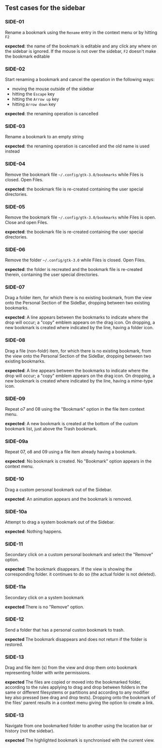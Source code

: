 ## Test cases for the sidebar

### SIDE-01

Rename a bookmark using the `Rename` entry in the context menu or by hitting `F2`

**expected**: the name of the bookmark is editable and any click any where on the sidebar is ignored. 
If the mouse is not over the sidebar,  `F2` doesn't make the bookmark editable

### SIDE-02

Start renaming a bookmark and cancel the operation in the following ways: 
   - moving the mouse outside of the sidebar
   - hitting the `Escape` key 
   - hitting the `Arrow up` key
   - hitting `Arrow down` key
   
**expected**: the renaming operation is cancelled 

### SIDE-03
Rename a bookmark to an empty string

**expected**: the renaming operation is cancelled and the old name is used instead

### SIDE-04
Remove the bookmark file `~/.config/gtk-3.0/bookmarks` while Files is closed.  Open Files.

**expected**: the bookmark file is re-created containing the user special directories.

### SIDE-05
Remove the bookmark file `~/.config/gtk-3.0/bookmarks` while Files is open.  Close and open Files.

**expected**: the bookmark file is re-created containing the user special directories.

### SIDE-06
Remove the folder `~/.config/gtk-3.0` while Files is closed.  Open Files.

**expected**: the folder is recreated and the bookmark file is re-created therein, containing the user special directories.

### SIDE-07
Drag a folder item, for which there is no existing bookmark, from the view onto the Personal Section of the SideBar, dropping between two existing bookmarks.

**expected**: A line appears between the bookmarks to indicate where the drop will occur; a "copy" emblem appears on the drag icon.  On dropping, a new bookmark is created where indicated by the line, having a folder icon.

### SIDE-08
Drag a file (non-foldr) item, for which there is no existing bookmark, from the view onto the Personal Section of the SideBar, dropping between two existing bookmarks.

**expected**: A line appears between the bookmarks to indicate where the drop will occur; a "copy" emblem appears on the drag icon.  On dropping, a new bookmark is created where indicated by the line, having a mime-type icon.

### SIDE-09
Repeat o7 and 08 using the "Bookmark" option in the file item context menu.

**expected**: A new bookmark is created at the bottom of the custom bookmark list, just above the Trash bookmark.

### SIDE-09a
Repeat 07, o8 and 09 using a file item already having a bookmark.

**expected**: No bookmark is created. No "Bookmark" option appears in the context menu.

### SIDE-10
Drag a custom personal bookmark out of the Sidebar.

**expected**: An animation appears and the bookmark is removed.

### SIDE-10a
Attempt to drag a system bookmark out of the Sidebar.

**expected**: Nothing happens.

### SIDE-11
Secondary click on a custom personal bookmark and select the "Remove" option.

**expected**: The bookmark disappears. If the view is showing the corresponding folder. it continues to do so (the actual folder is not deleted).

### SIDE-11a
Secondary click on a system bookmark

**expected**:There is no "Remove" option.

### SIDE-12
Send a folder that has a personal custon bookmark to trash.

**expected** The bookmark disappears and does not return if the folder is restored.

### SIDE-13
Drag and file item (s) from the view and drop them onto bookmark representing folder with write permissions.

**expected** The files are copied or moved into the bookmarked folder, according to the rules applying to drag and drop between folders in the same or different filesystems or partitions and according to any modifier key also pressed (see drag and drop tests). Dropping onto the bookmark of the files' parent results in a context menu giving the option to create a link.

### SIDE-13
Navigate from one bookmarked folder to another using the location bar or history (not the sidebar).

**expected** The highlighted bookmark is synchronised with the current view.
